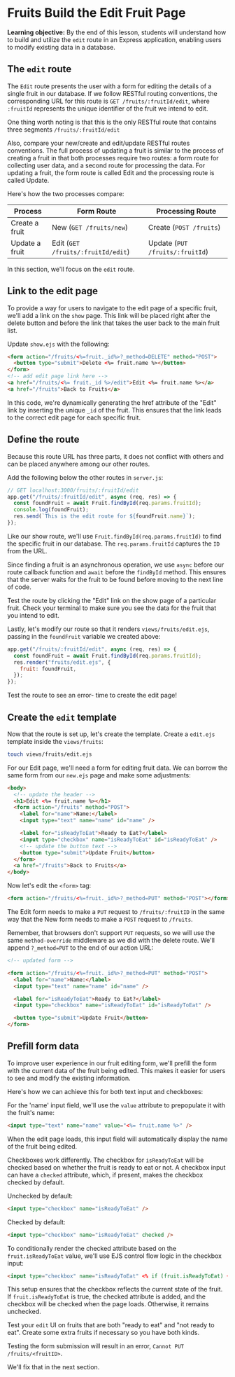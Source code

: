 <h1>
  <span class="headline">Fruits</span>
  <span class="subhead">Build the Edit Fruit Page</span>
</h1>

**Learning objective:** By the end of this lesson, students will understand how to build and utilize the `edit` route in an Express application, enabling users to modify existing data in a database.

## The `edit` route

The `Edit` route presents the user with a form for editing the details of a single fruit in our database. If we follow RESTful routing conventions, the corresponding URL for this route is `GET /fruits/:fruitId/edit`, where `:fruitId` represents the unique identifier of the fruit we intend to edit. 

One thing worth noting is that this is the only RESTful route that contains three segments `/fruits/:fruitId/edit`

Also, compare your new/create and edit/update RESTful routes conventions. The full process of updating a fruit is similar to the process of creating a fruit in that both processes require two routes: a form route for collecting user data, and a second route for processing the data. For updating a fruit, the form route is called Edit and the processing route is called Update. 

Here's how the two processes compare:

| Process        | Form Route                         | Processing Route                |
| -------------- | ---------------------------------- | ------------------------------- |
| Create a fruit | New (`GET /fruits/new`)            | Create (`POST /fruits`)         |
| Update a fruit | Edit (`GET /fruits/:fruitId/edit`) | Update (`PUT /fruits/:fruitId`) |

In this section, we'll focus on the `edit` route. 

## Link to the edit page

To provide a way for users to navigate to the edit page of a specific fruit, we'll add a link on the `show` page. This link will be placed right after the delete button and before the link that takes the user back to the main fruit list. 

Update `show.ejs` with the following:

```html
<form action="/fruits/<%=fruit._id%>?_method=DELETE" method="POST">
  <button type="submit">Delete <%= fruit.name %></button>
</form>
<!-- add edit page link here -->
<a href="/fruits/<%= fruit._id %>/edit">Edit <%= fruit.name %></a>
<a href="/fruits">Back to Fruits</a>
```

In this code, we're dynamically generating the href attribute of the "Edit" link by inserting the unique `_id` of the fruit. This ensures that the link leads to the correct edit page for each specific fruit.

## Define the route

Because this route URL has three parts, it does not conflict with others and can be placed anywhere among our other routes. 

Add the following below the other routes in `server.js`:

```js
// GET localhost:3000/fruits/:fruitId/edit
app.get("/fruits/:fruitId/edit", async (req, res) => {
  const foundFruit = await Fruit.findById(req.params.fruitId);
  console.log(foundFruit);
  res.send(`This is the edit route for ${foundFruit.name}`);
});
```

Like our show route, we'll use `Fruit.findById(req.params.fruitId)` to find the specific fruit in our database. The `req.params.fruitId` captures the `ID` from the URL.

Since finding a fruit is an asynchronous operation, we use `async` before our route callback function and `await` before the `findById` method. This ensures that the server waits for the fruit to be found before moving to the next line of code.

Test the route by clicking the "Edit" link on the show page of a particular fruit. Check your terminal to make sure you see the data for the fruit that you intend to edit.

Lastly, let's modify our route so that it renders `views/fruits/edit.ejs`, passing in the `foundFruit` variable we created above:

```javascript
app.get("/fruits/:fruitId/edit", async (req, res) => {
  const foundFruit = await Fruit.findById(req.params.fruitId);
  res.render("fruits/edit.ejs", {
    fruit: foundFruit,
  });
});
```

Test the route to see an error- time to create the edit page!

## Create the `edit` template

Now that the route is set up, let's create the template. Create a `edit.ejs` template inside the `views/fruits`:

```bash
touch views/fruits/edit.ejs
```

For our Edit page, we'll need a form for editing fruit data. We can borrow the same form from our `new.ejs` page and make some adjustments:

```html
<body>
  <!-- update the header -->
  <h1>Edit <%= fruit.name %></h1>
  <form action="/fruits" method="POST">
    <label for="name">Name:</label>
    <input type="text" name="name" id="name" />

    <label for="isReadyToEat">Ready to Eat?</label>
    <input type="checkbox" name="isReadyToEat" id="isReadyToEat" />
    <!-- update the button text -->
    <button type="submit">Update Fruit</button>
  </form>
  <a href="/fruits">Back to Fruits</a>
</body>
```

Now let's edit the `<form>` tag:

```html
<form action="/fruits/<%=fruit._id%>?_method=PUT" method="POST"></form>
```

The Edit form needs to make a `PUT` request to `/fruits/:fruitID` in the same way that the New form needs to make a `POST` request to `/fruits`. 

Remember, that browsers don't support `PUT` requests, so we will use the same `method-override` middleware as we did with the delete route. We'll append `?_method=PUT` to the end of our action URL:

```html
<!-- updated form -->

<form action="/fruits/<%=fruit._id%>?_method=PUT" method="POST">
  <label for="name">Name:</label>
  <input type="text" name="name" id="name" />

  <label for="isReadyToEat">Ready to Eat?</label>
  <input type="checkbox" name="isReadyToEat" id="isReadyToEat" />

  <button type="submit">Update Fruit</button>
</form>
```


## Prefill form data

To improve user experience in our fruit editing form, we'll prefill the form with the current data of the fruit being edited. This makes it easier for users to see and modify the existing information. 

Here's how we can achieve this for both text input and checkboxes:

For the 'name' input field, we'll use the `value` attribute to prepopulate it with the fruit's name:

```html
<input type="text" name="name" value="<%= fruit.name %>" />
```

When the edit page loads, this input field will automatically display the name of the fruit being edited.

Checkboxes work differently. The checkbox for `isReadyToEat` will be checked based on whether the fruit is ready to eat or not. A checkbox input can have a `checked` attribute, which, if present, makes the checkbox checked by default.

Unchecked by default:
```html
<input type="checkbox" name="isReadyToEat" />
```

Checked by default:
```html
<input type="checkbox" name="isReadyToEat" checked />
```

To conditionally render the checked attribute based on the `fruit.isReadyToEat` value, we'll use EJS control flow logic in the checkbox input:

```html
<input type="checkbox" name="isReadyToEat" <% if (fruit.isReadyToEat) { %>checked<% } %> >
```

This setup ensures that the checkbox reflects the current state of the fruit. If `fruit.isReadyToEat` is true, the checked attribute is added, and the checkbox will be checked when the page loads. Otherwise, it remains unchecked.

Test your `edit` UI on fruits that are both "ready to eat" and "not ready to eat". Create some extra fruits if necessary so you have both kinds.

Testing the form submission will result in an error, `Cannot PUT /fruits/<fruitID>`. 

We'll fix that in the next section.
